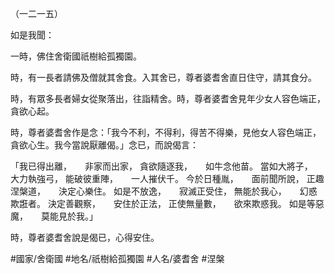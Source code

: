 （一二一五）

如是我聞：

一時，佛住舍衛國祇樹給孤獨園。

時，有一長者請佛及僧就其舍食。入其舍已，尊者婆耆舍直日住守，請其食分。

時，有眾多長者婦女從聚落出，往詣精舍。時，尊者婆耆舍見年少女人容色端正，貪欲心起。

時，尊者婆耆舍作是念：「我今不利，不得利，得苦不得樂，見他女人容色端正，貪欲心生。我今當說厭離偈。」念已，而說偈言：

「我已得出離，　　非家而出家，
貪欲隨逐我，　　如牛念他苗。
當如大將子，　　大力執強弓，
能破彼重陣，　　一人摧伏千。
今於日種胤，　　面前聞所說，
正趣涅槃道，　　決定心樂住。
如是不放逸，　　寂滅正受住，
無能於我心，　　幻惑欺誑者。
決定善觀察，　　安住於正法，
正使無量數，　　欲來欺惑我。
如是等惡魔，　　莫能見於我。」

時，尊者婆耆舍說是偈已，心得安住。

#國家/舍衛國
#地名/祇樹給孤獨園
#人名/婆耆舍
#涅槃
